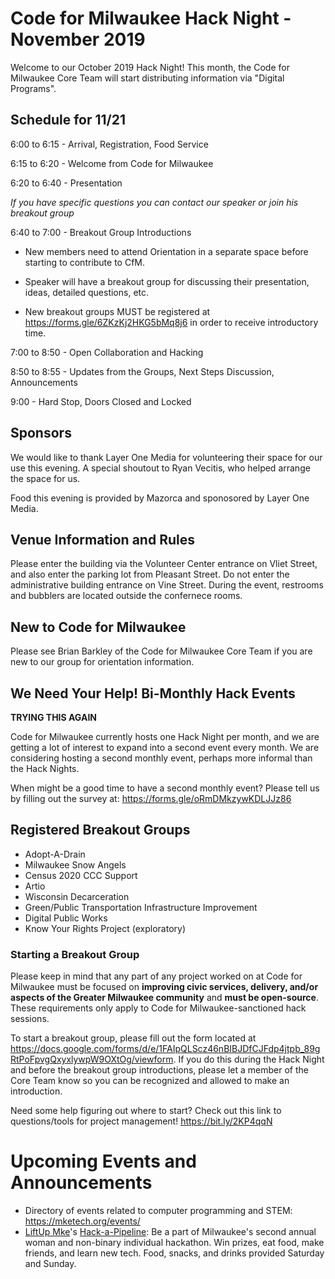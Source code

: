# Code for Milwaukee Hack Night - November 2019

Welcome to our October 2019 Hack Night! This month, the Code for Milwaukee Core Team will start distributing information via "Digital Programs".

## Schedule for 11/21

6:00 to 6:15 - Arrival, Registration, Food Service

6:15 to 6:20 - Welcome from Code for Milwaukee

6:20 to 6:40 - Presentation 

*If you have specific questions you can contact our speaker or join his breakout group*

6:40 to 7:00 - Breakout Group Introductions

- New members need to attend Orientation in a separate space before starting to contribute to CfM.

- Speaker will have a breakout group for discussing their presentation, ideas, detailed questions, etc.

- New breakout groups MUST be registered at https://forms.gle/6ZKzKj2HKG5bMq8j6 in order to receive introductory time.

7:00 to 8:50 - Open Collaboration and Hacking

8:50 to 8:55 - Updates from the Groups, Next Steps Discussion, Announcements

9:00 - Hard Stop, Doors Closed and Locked

## Sponsors

We would like to thank Layer One Media for volunteering their space for our use this evening. A special shoutout to Ryan Vecitis, who helped arrange the space for us.

Food this evening is provided by Mazorca and sponosored by Layer One Media.

## Venue Information and Rules

Please enter the building via the Volunteer Center entrance on Vliet Street, and also enter the parking lot from Pleasant Street. Do not enter the administrative building entrance on Vine Street. During the event, restrooms and bubblers are located outside the confernece rooms.

## New to Code for Milwaukee

Please see Brian Barkley of the Code for Milwaukee Core Team if you are new to our group for orientation information.

## We Need Your Help! Bi-Monthly Hack Events

**TRYING THIS AGAIN**

Code for Milwaukee currently hosts one Hack Night per month, and we are getting a lot of interest to expand into a second event every month. We are considering hosting a second monthly event, perhaps more informal than the Hack Nights.

When might be a good time to have a second monthly event? Please tell us by filling out the survey at: https://forms.gle/oRmDMkzywKDLJJz86

## Registered Breakout Groups

- Adopt-A-Drain
- Milwaukee Snow Angels
- Census 2020 CCC Support
- Artio
- Wisconsin Decarceration
- Green/Public Transportation Infrastructure Improvement
- Digital Public Works
- Know Your Rights Project (exploratory)

### Starting a Breakout Group

Please keep in mind that any part of any project worked on at Code for Milwaukee must be focused on **improving civic services, delivery, and/or aspects of the Greater Milwaukee community** and **must be open-source**. These requirements only apply to Code for Milwaukee-sanctioned hack sessions.

To start a breakout group, please fill out the form located at https://docs.google.com/forms/d/e/1FAIpQLScz46nBIBJDfCJFdp4jtpb_89gRtPoFpvgQxyxlywpW9OXtOg/viewform. If you do this during the Hack Night and before the breakout group introductions, please let a member of the Core Team know so you can be recognized and allowed to make an introduction.

Need some help figuring out where to start? Check out this link to questions/tools for project management! https://bit.ly/2KP4qqN

# Upcoming Events and Announcements

- Directory of events related to computer programming and STEM: https://mketech.org/events/ 
- [LiftUp Mke](https://liftupmke.com/)'s [Hack-a-Pipeline](https://liftupmke.com/2020-hack-a-pipeline): Be a part of Milwaukee's second annual woman and non-binary individual hackathon.  Win prizes, eat food, make friends, and learn new tech.  Food, snacks, and drinks provided Saturday and Sunday.
